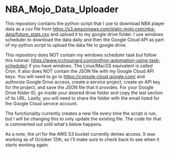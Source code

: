 # NBA_Mojo_Data_Uploader

This repository contains the python script that I use to download NBA player data as a csv file from https://s3.amazonaws.com/static.mojo.com/nba-data/future_stats.csv and upload it to my google drive folder. I use windows scheduler to download the data daily and then the Google Cloud API as part of my python script to upload the data file to google drive. 

This repository does NOT contain my windows scheduler task but follow this tutorial: https://www.jcchouinard.com/python-automation-using-task-scheduler/ if you have windows. The Linux/MacOS equivalent is called Cron. It also does NOT contain the JSON file with my Google Cloud API keys. You will need to go to https://console.cloud.google.com/ and authorize Google Drive access, create a service project, create an API key for the project, and save the JSON file that it provides. For your Google Drive folder ID, go inside your desired drive folder and copy the last section of its URL. Lastly, you will need to share the folder with the email listed for the Google Cloud service account.

The functionality currently creates a new file every time the script is run, but I will be changing this to only update the existing file. The code for that is commented out until what's below happens.

As a note, the url for the AWS S3 bucket currently denies access. It was working as of October 12th, so I'll make sure to check back to see when it starts working again. 
